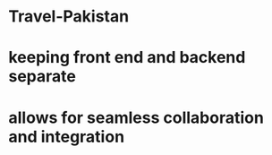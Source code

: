 # Travel-Pakistan

# keeping front end and backend separate

# allows for seamless collaboration and integration